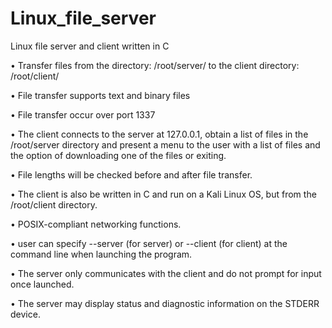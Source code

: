 # Linux_file_server
Linux file server and client written in C

• Transfer files from the directory: /root/server/ to the client directory: /root/client/

• File transfer supports text and binary files

• File transfer occur over port 1337

• The client connects to the server at 127.0.0.1, obtain a list of files in the /root/server directory and
present a menu to the user with a list of files and the option of downloading one of the files or exiting.

• File lengths will be checked before and after file transfer.

• The client is also be written in C and run on a Kali Linux OS, but from the /root/client directory.

• POSIX-compliant networking functions.

• user can specify --server (for server) or --client (for client) at the command line when launching the
program.

• The server only communicates with the client and do not prompt for input once launched.

• The server may display status and diagnostic information on the STDERR device.
